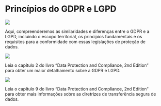 # Princípios do GDPR e LGPD

![](https://infnet.online/wp-content/uploads/2024/12/LD2-1.jpg)

Aqui, compreenderemos as similaridades e diferenças entre o GDPR e a LGPD, incluindo o escopo territorial, os princípios fundamentais e os requisitos para a conformidade com essas legislações de proteção de dados.

![](https://infnet.online/wp-content/uploads/2024/12/Data-Protection-and-Compliance-2nd-Edition.jpeg)

Leia o capítulo 2 do livro “Data Protection and Compliance, 2nd Edition” para obter um maior detalhamento sobre a GDPR e LGPD.  

![](https://infnet.online/wp-content/uploads/2024/12/Data-Protection-and-Compliance-2nd-Edition.jpeg)

Leia o capítulo 9 do livro “Data Protection and Compliance, 2nd Edition” para obter mais informações sobre as diretrizes de transferência segura de dados.  
